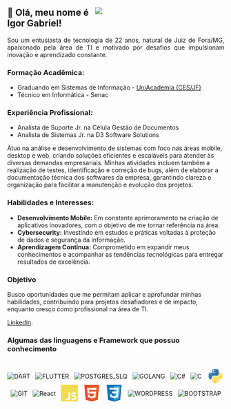 
##
<img width="300px" src="https://github-readme-stats.vercel.app/api/top-langs/?username=igor0155&layout=compact&langs_count=16&theme=dracula" align="right">


## :space_invader: Olá, meu nome é Igor Gabriel!

<p align="justify">
Sou um entusiasta de tecnologia de 22 anos, natural de Juiz de Fora/MG, apaixonado pela área de TI e motivado por desafios que impulsionam inovação e aprendizado constante.
</p>

### Formação Acadêmica:
  * Graduando em Sistemas de Informação - <a href="https://www.uniacademia.edu.br/">UniAcademia (CES/JF)</a> <br>
  * Técnico em Informática - Senac
  
### Experiência Profissional:
  * Analista de Suporte Jr. na Célula Gestão de Documentos
  * Analista de Sistemas Jr. na D3 Software Solutions
    
Atuo na análise e desenvolvimento de sistemas com foco nas áreas mobile, desktop e web, criando soluções eficientes e escaláveis para atender às diversas demandas empresariais. Minhas atividades incluem também a realização de testes, identificação e correção de bugs, além de elaborar a documentação técnica dos softwares da empresa, garantindo clareza e organização para facilitar a manutenção e evolução dos projetos.
    
### Habilidades e Interesses:
* **Desenvolvimento Mobile:** Em constante aprimoramento na criação de aplicativos inovadores, com o objetivo de me tornar referência na área.
* **Cybersecurity:** Investindo em estudos e práticas voltadas à proteção de dados e segurança da informação.
* **Aprendizagem Contínua:** Comprometido em expandir meus conhecimentos e acompanhar as tendências tecnológicas para entregar resultados de excelência.

### Objetivo
Busco oportunidades que me permitam aplicar e aprofundar minhas habilidades, contribuindo para projetos desafiadores e de impacto, enquanto cresço como profissional na área de TI.

  
<a href="https://br.linkedin.com/in/igor-gabriel-rodrigues-205079208?trk=people-guest_people_search-card">Linkedin</a>.

  
### Algumas das linguagens e Framework que possuo conhecimento
 <div style="display: inline_block"><br>
  <img align="center" alt="DART" width="40" src="https://user-images.githubusercontent.com/78672215/231469198-1a8c190f-5d37-44c9-8b90-070b8d035f70.png">
  &nbsp;
  <img align="center" alt="FLUTTER" height="40" src="https://user-images.githubusercontent.com/78672215/231469315-5e2de6e6-3e96-4855-8af4-da6c7318129c.png">
  &nbsp;
  <img align="center" alt="POSTGRES_SLQ" width="40" src="https://user-images.githubusercontent.com/78672215/231470354-0d1cbe7e-dbcd-43a0-99f3-631704fca334.png">
  &nbsp;
  <img align="center" alt="GOLANG" width="40" src="https://github.com/user-attachments/assets/30875570-09f8-4bdc-9a7c-2d4fc8da426f">
  &nbsp;
  <img align="center" alt="C#" width="40" src="https://github.com/user-attachments/assets/3b26f1f7-6c77-4c5c-9122-45907a53f355">
  &nbsp;
  <img align="center" alt="C" width="40" src="https://user-images.githubusercontent.com/78672215/231467867-3a560300-34e8-4808-8c95-7d4b93e278da.png">
  &nbsp;
  <img align="center" alt="PYTHON" height="40" width="40" src="https://raw.githubusercontent.com/devicons/devicon/master/icons/python/python-original.svg">
  &nbsp;
  <img align="center" alt="GIT" width="40" src="https://user-images.githubusercontent.com/78672215/231549613-966552a0-be87-4b33-a1e9-48c14d37a468.png">
  &nbsp;
  <img align="center" alt="React" width="40" src=https://github.com/user-attachments/assets/d7a9be83-5b75-497e-b9e1-c52fb0d9f198>
  &nbsp;
  <img align="center" alt="JS" height="40" width="40" src="https://raw.githubusercontent.com/devicons/devicon/master/icons/javascript/javascript-plain.svg">
  &nbsp;
  <img align="center" alt="HTML" height="40" width="40" src="https://raw.githubusercontent.com/devicons/devicon/master/icons/html5/html5-original.svg">
  &nbsp;
  <img align="center" alt="CSS" height="40" width="40" src="https://raw.githubusercontent.com/devicons/devicon/master/icons/css3/css3-original.svg">
  &nbsp;
  <img align="center" alt="WORDPRESS" height="40" src="https://user-images.githubusercontent.com/78672215/231469719-563b99ca-e967-4f1a-9d07-26a80eaa647f.png">
  &nbsp;
  <img align="center" alt="BOOTSTRAP" height="40" src="https://user-images.githubusercontent.com/78672215/231469923-adf11e7f-decb-4b7f-b663-a3bdea9ac0c1.png"> 
</div>
